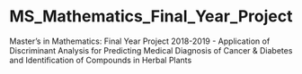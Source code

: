 # MS_Mathematics_Final_Year_Project
Master’s in Mathematics: Final Year Project 2018-2019 - Application of Discriminant Analysis for Predicting Medical Diagnosis of Cancer &amp; Diabetes and Identification of Compounds in Herbal Plants
